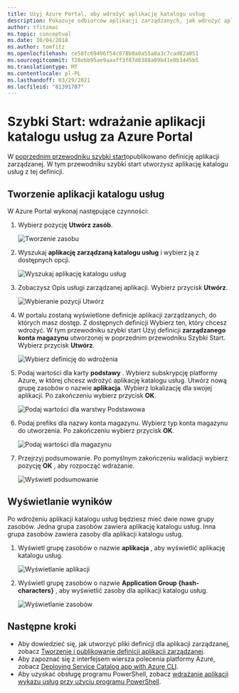 ```yaml
---
title: Użyj Azure Portal, aby wdrożyć aplikację katalogu usług
description: Pokazuje odbiorców aplikacji zarządzanych, jak wdrożyć aplikację katalogu usług za pomocą Azure Portal.
author: tfitzmac
ms.topic: conceptual
ms.date: 10/04/2018
ms.author: tomfitz
ms.openlocfilehash: ce58fc69496f54c078b0a0a55a8a3c7cad82a051
ms.sourcegitcommit: f28ebb95ae9aaaff3f87d8388a09b41e0b3445b5
ms.translationtype: MT
ms.contentlocale: pl-PL
ms.lasthandoff: 03/29/2021
ms.locfileid: "81391707"
---
```

# <a name="quickstart-deploy-service-catalog-app-through-azure-portal"></a>Szybki Start: wdrażanie aplikacji katalogu usług za Azure Portal

W [poprzednim przewodniku szybki start](publish-service-catalog-app.md)opublikowano definicję aplikacji zarządzanej. W tym przewodniku szybki start utworzysz aplikację katalogu usług z tej definicji.

## <a name="create-service-catalog-app"></a>Tworzenie aplikacji katalogu usług

W Azure Portal wykonaj następujące czynności:

1. Wybierz pozycję **Utwórz zasób**.

   ![Tworzenie zasobu](./media/deploy-service-catalog-quickstart/create-new.png)

1. Wyszukaj **aplikację zarządzaną katalogu usług** i wybierz ją z dostępnych opcji.

   ![Wyszukaj aplikację katalogu usług](./media/deploy-service-catalog-quickstart/select-service-catalog.png)

1. Zobaczysz Opis usługi zarządzanej aplikacji. Wybierz przycisk **Utwórz**.

   ![Wybieranie pozycji Utwórz](./media/deploy-service-catalog-quickstart/create-service-catalog.png)

1. W portalu zostaną wyświetlone definicje aplikacji zarządzanych, do których masz dostęp. Z dostępnych definicji Wybierz ten, który chcesz wdrożyć. W tym przewodniku szybki start Użyj definicji **zarządzanego konta magazynu** utworzonej w poprzednim przewodniku Szybki Start. Wybierz przycisk **Utwórz**.

   ![Wybierz definicję do wdrożenia](./media/deploy-service-catalog-quickstart/select-definition.png)

1. Podaj wartości dla karty **podstawy** . Wybierz subskrypcję platformy Azure, w której chcesz wdrożyć aplikację katalogu usług. Utwórz nową grupę zasobów o nazwie **aplikacja**. Wybierz lokalizację dla swojej aplikacji. Po zakończeniu wybierz przycisk **OK**.

   ![Podaj wartości dla warstwy Podstawowa](./media/deploy-service-catalog-quickstart/provide-basics.png)

1. Podaj prefiks dla nazwy konta magazynu. Wybierz typ konta magazynu do utworzenia. Po zakończeniu wybierz przycisk **OK**.

   ![Podaj wartości dla magazynu](./media/deploy-service-catalog-quickstart/provide-storage.png)

1. Przejrzyj podsumowanie. Po pomyślnym zakończeniu walidacji wybierz pozycję **OK** , aby rozpocząć wdrażanie.

   ![Wyświetl podsumowanie](./media/deploy-service-catalog-quickstart/view-summary.png)

## <a name="view-results"></a>Wyświetlanie wyników

Po wdrożeniu aplikacji katalogu usług będziesz mieć dwie nowe grupy zasobów. Jedna grupa zasobów zawiera aplikację katalogu usług. Inna grupa zasobów zawiera zasoby dla aplikacji katalogu usług.

1. Wyświetl grupę zasobów o nazwie **aplikacja** , aby wyświetlić aplikację katalogu usług.

   ![Wyświetlanie aplikacji](./media/deploy-service-catalog-quickstart/view-managed-application.png)

1. Wyświetl grupę zasobów o nazwie **Application Group {hash-characters}** , aby wyświetlić zasoby dla aplikacji katalogu usług.

   ![Wyświetlanie zasobów](./media/deploy-service-catalog-quickstart/view-resources.png)

## <a name="next-steps"></a>Następne kroki

* Aby dowiedzieć się, jak utworzyć pliki definicji dla aplikacji zarządzanej, zobacz [Tworzenie i publikowanie definicji aplikacji zarządzanej](publish-service-catalog-app.md).
* Aby zapoznać się z interfejsem wiersza polecenia platformy Azure, zobacz [Deploying Service Catalog app with Azure CLI](./scripts/managed-application-cli-sample-create-application.md).
* Aby uzyskać obsługę programu PowerShell, zobacz [wdrażanie aplikacji wykazu usług przy użyciu programu PowerShell](./scripts/managed-application-poweshell-sample-create-application.md).
